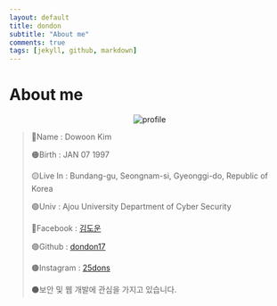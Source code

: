 ```yaml
---
layout: default
title: dondon
subtitle: "About me"
comments: true
tags: [jekyll, github, markdown]
---
```


# About me
<center>

![profile](https://github.com/dondon17/dondon17.github.io/blob/master/image/profileimg1.jpg?raw=true)

</center>

> 🔴Name : Dowoon Kim
>
> 🟠Birth : JAN 07 1997
> 
> 🟡Live In : Bundang-gu, Seongnam-si, Gyeonggi-do, Republic of Korea
> 
> 🟢Univ : Ajou University Department of Cyber ​​Security
> 
> 🔵Facebook : [김도운](https://www.facebook.com/25dons)
> 
> 🟣Github : [dondon17](https://github.com/dondon17)
> 
> 🟤Instagram : [25dons](https://www.instagram.com/25dons/)
> 
> ⚫보안 및 웹 개발에 관심을 가지고 있습니다.
> 
